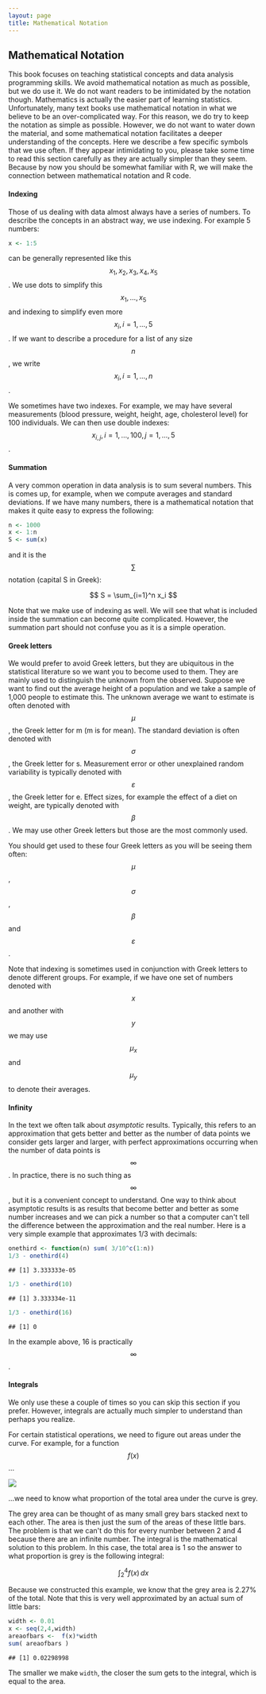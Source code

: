 ```yaml
---
layout: page
title: Mathematical Notation
---
```





## Mathematical Notation

This book focuses on teaching statistical concepts and data analysis programming skills. We avoid mathematical notation as much as possible, but we do use it.  We do not want readers to be intimidated by the notation though. Mathematics is actually the easier part of learning statistics. Unfortunately, many text books use mathematical notation in what we believe to be an over-complicated way. For this reason, we do try to keep the notation as simple as possible. However, we do not want to water down the material, and some mathematical notation facilitates a deeper understanding of the concepts. Here we describe a few specific symbols that we use often. If they appear intimidating to you, please take some time to read this section carefully as they are actually simpler than they seem. Because by now you should be somewhat familiar with R, we will make the connection between mathematical notation and R code.


#### Indexing

Those of us dealing with data almost always have a series of numbers. To describe the concepts in an abstract way, we use indexing. For example 5 numbers:


```r
x <- 1:5
```

can be generally represented like this $$x_1, x_2, x_3, x_4, x_5$$. We use dots to simplify this $$x_1,\dots,x_5$$ and indexing to simplify even more $$x_i, i=1,\dots,5$$. If we want to describe a procedure for a list of any size $$n$$ , we write $$x_i, i=1,\dots,n$$. 

We sometimes have two indexes. For example, we may have several measurements (blood pressure, weight, height, age, cholesterol level) for 100 individuals. We can then use double indexes: $$x_{i,j}, i=1,\dots,100, j=1,\dots,5$$. 


#### Summation

A very common operation in data analysis is to sum several numbers. This is comes up, for example, when we compute averages and standard deviations. If we have many numbers, there is a mathematical notation that makes it quite easy to express the following:


```r
n <- 1000
x <- 1:n
S <- sum(x)
```

and it is the $$\sum$$ notation (capital S in Greek):

$$
S = \sum_{i=1}^n x_i
$$

Note that we make use of indexing as well. We will see that what is included inside the summation can become quite complicated. However, the summation part should not confuse you as it is a simple operation.

#### Greek letters

We would prefer to avoid Greek letters, but they are ubiquitous in the statistical literature so we want you to become used to them. They are mainly used to distinguish the unknown from the observed. Suppose we want to find out the average height of a population and we take a sample of 1,000 people to estimate this. The unknown average we want to estimate is often denoted with $$\mu$$, the Greek letter for m (m is for mean). The standard deviation is often denoted with $$\sigma$$, the Greek letter for s. Measurement error or other unexplained random variability is typically denoted with $$\varepsilon$$, the Greek letter for e. Effect sizes, for example the effect of a diet on weight, are typically denoted with $$\beta$$. We may use other Greek letters but those are the most commonly used. 

You should get used to these four Greek letters as you will be seeing them often: $$\mu$$, $$\sigma$$, $$\beta$$ and $$\varepsilon$$. 

Note that indexing is sometimes used in conjunction with Greek letters to denote different groups. For example, if we have one set of numbers denoted with $$x$$ and another with $$y$$ we may use $$\mu_x$$ and $$\mu_y$$ to denote their averages.

#### Infinity

In the text we often talk about _asymptotic_ results. Typically, this refers to an approximation that gets better and better as the number of data points we consider gets larger and larger, with perfect approximations occurring when the number of data points is $$\infty$$. In practice, there is no such thing as $$\infty$$, but it is a convenient concept to understand. One way to think about asymptotic results is as results that become better and better as some number increases and we can pick a number so that a computer can't tell the difference between the approximation and the real number. Here is a very simple example that approximates 1/3 with decimals:


```r
onethird <- function(n) sum( 3/10^c(1:n))
1/3 - onethird(4)
```

```
## [1] 3.333333e-05
```

```r
1/3 - onethird(10)
```

```
## [1] 3.333334e-11
```

```r
1/3 - onethird(16)
```

```
## [1] 0
```

In the example above, 16 is practically $$\infty$$.




#### Integrals

We only use these a couple of times so you can skip this section if you prefer. However, integrals are actually much simpler to understand than perhaps you realize. 

For certain statistical operations, we need to figure out areas under the curve. For example, for a function $$f(x)$$ ... 

![ ](figure/math_notation-intergrals-1.png) 

...we need to know what proportion of the total area under the curve is grey. 

The grey area can be thought of as many small grey bars stacked next to each other. The area is then just the sum of the areas of these little bars. The problem is that we can't do this for every number between 2 and 4 because there are an infinite number. The integral is the mathematical solution to this problem. In this case, the total area is 1 so the answer to what proportion is grey is the following integral:

$$
\int_2^4 f(x) \, dx
$$

Because we constructed this example, we know that the grey area is 2.27% of the total. Note that this is very well approximated by an actual sum of little bars:


```r
width <- 0.01
x <- seq(2,4,width)
areaofbars <-  f(x)*width
sum( areaofbars )
```

```
## [1] 0.02298998
```

The smaller we make `width`, the closer the sum gets to the integral, which is equal to the area.












